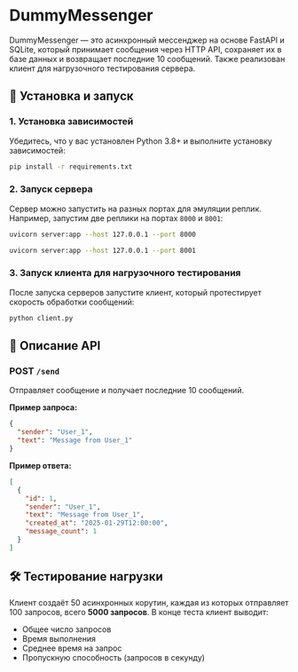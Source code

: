 # DummyMessenger

DummyMessenger — это асинхронный мессенджер на основе FastAPI и SQLite, который принимает сообщения через HTTP API, сохраняет их в базе данных и возвращает последние 10 сообщений. Также реализован клиент для нагрузочного тестирования сервера.

## 🚀 Установка и запуск

### 1. Установка зависимостей

Убедитесь, что у вас установлен Python 3.8+ и выполните установку зависимостей:

```sh
pip install -r requirements.txt
```

### 2. Запуск сервера

Сервер можно запустить на разных портах для эмуляции реплик. Например, запустим две реплики на портах `8000` и `8001`:

```sh
uvicorn server:app --host 127.0.0.1 --port 8000
```

```sh
uvicorn server:app --host 127.0.0.1 --port 8001
```

### 3. Запуск клиента для нагрузочного тестирования

После запуска серверов запустите клиент, который протестирует скорость обработки сообщений:

```sh
python client.py
```

## 📌 Описание API

### POST `/send`

Отправляет сообщение и получает последние 10 сообщений.

**Пример запроса:**

```json
{
  "sender": "User_1",
  "text": "Message from User_1"
}
```

**Пример ответа:**

```json
[
  {
    "id": 1,
    "sender": "User_1",
    "text": "Message from User_1",
    "created_at": "2025-01-29T12:00:00",
    "message_count": 1
  }
]
```

## 🛠 Тестирование нагрузки

Клиент создаёт 50 асинхронных корутин, каждая из которых отправляет 100 запросов, всего **5000 запросов**. В конце теста клиент выводит:

- Общее число запросов
- Время выполнения
- Среднее время на запрос
- Пропускную способность (запросов в секунду)

